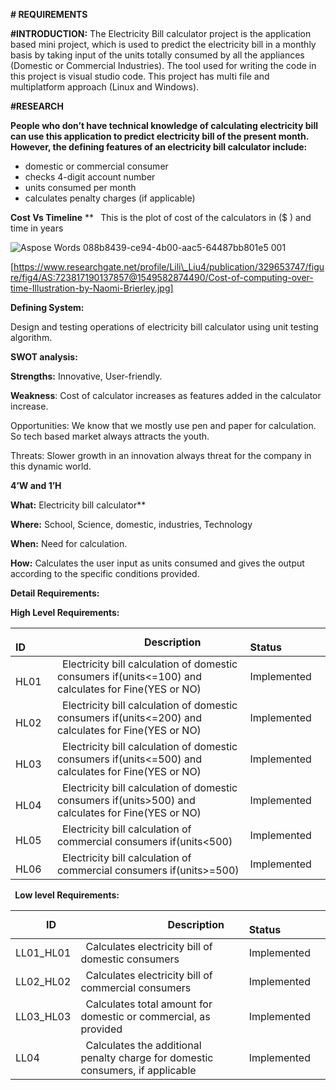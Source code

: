
**# REQUIREMENTS**

**#INTRODUCTION:** The Electricity Bill calculator project is the application based mini project,      which is used to predict the electricity bill in a monthly basis by taking input of the units totally consumed by all the appliances (Domestic or Commercial Industries). The tool used for writing the code in this project is visual studio code. This project has multi file and multiplatform approach (Linux and Windows).

**#RESEARCH**

**People who don’t have technical knowledge of calculating electricity bill can use this application to predict electricity bill of the present month. However, the defining features of an electricity bill calculator include:**

- domestic or commercial consumer
- checks 4-digit account number
- units consumed per month
- calculates penalty charges (if applicable)


**Cost Vs Timeline**
**
` `This is the plot of cost of the calculators in ($ ) and time in  years

![Aspose Words 088b8439-ce94-4b00-aac5-64487bb801e5 001](https://user-images.githubusercontent.com/89764315/132320020-ab527da5-1522-4eb4-b645-75367eb9363a.png)


[https://www.researchgate.net/profile/Lili\_Liu4/publication/329653747/figure/fig4/AS:723817190137857@1549582874490/Cost-of-computing-over-time-Illustration-by-Naomi-Brierley.jpg]

**Defining System:** 

Design and testing operations of electricity bill calculator using unit testing algorithm.

**SWOT analysis:**

**Strengths:** Innovative, User-friendly.

**Weakness**: Cost of calculator increases as features added in the calculator increase.

Opportunities: We know that we mostly use pen and paper for calculation. So tech based market always attracts the youth.

Threats: Slower growth in an innovation always threat for the company in this dynamic world.

**4’W and 1’H**

**What:**  Electricity bill calculator**     

**Where:** School, Science, domestic, industries, Technology

**When:** Need for calculation.

**How:** Calculates the user input as units consumed and gives the output according to the specific conditions provided.

**Detail Requirements:**

**High Level Requirements:**

|`      `**ID**|`                 `**Description**|`            `**Status**|
| :- | :- | :- |
|`    `HL01|` `Electricity bill calculation of domestic consumers if(units<=100) and calculates for Fine(YES or NO) | Implemented |
|`    `HL02|` `Electricity bill calculation of domestic consumers if(units<=200) and calculates for Fine(YES or NO) | Implemented |
|`    `HL03|` `Electricity bill calculation of domestic consumers if(units<=500) and calculates for Fine(YES or NO) | Implemented |
|`    `HL04|` `Electricity bill calculation of domestic consumers if(units>500) and calculates for Fine(YES or NO) | Implemented |
|`    `HL05|` `Electricity bill calculation of commercial consumers if(units<500) | Implemented |
|`    `HL06|` `Electricity bill calculation of commercial consumers if(units>=500)| Implemented |

` `**Low level Requirements:**

|`      `**ID**|`                 `**Description**|`            `**Status**|
| :- | :- | :- |
|LL01\_HL01|` `Calculates electricity bill of domestic consumers| Implemented |
|LL02\_HL02|` `Calculates electricity bill of commercial consumers|Implemented |
|LL03\_HL03|` `Calculates total amount for domestic or commercial, as provided|Implemented |
|LL04|` `Calculates the additional penalty charge for domestic consumers, if applicable| Implemented |

